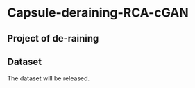# Capsule-deraining-RCA-cGAN

## Project of de-raining

## Dataset
The dataset will be released. 









